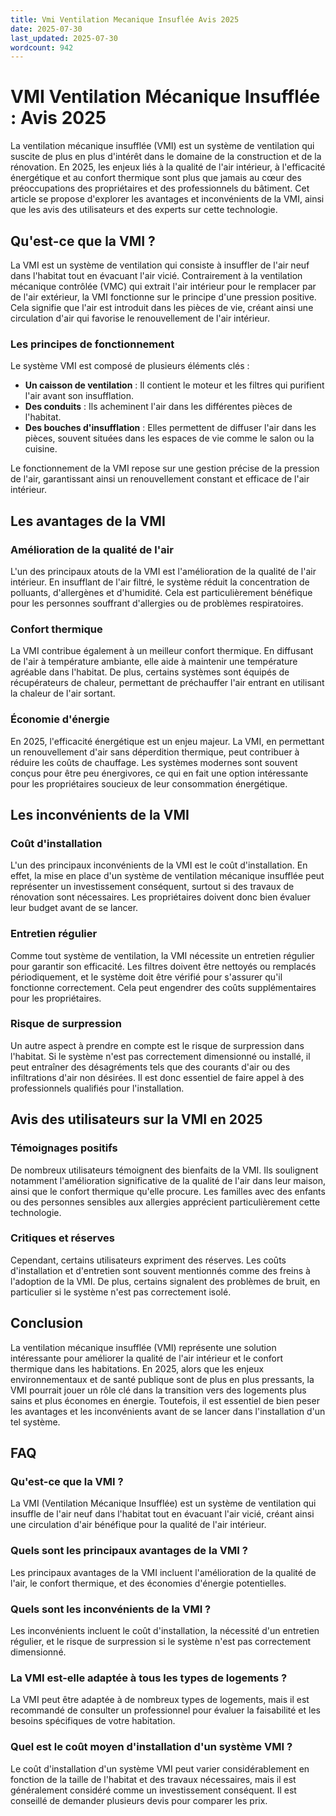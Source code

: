 ```yaml
---
title: Vmi Ventilation Mecanique Insuflée Avis 2025
date: 2025-07-30
last_updated: 2025-07-30
wordcount: 942
---
```


# VMI Ventilation Mécanique Insufflée : Avis 2025

La ventilation mécanique insufflée (VMI) est un système de ventilation qui suscite de plus en plus d'intérêt dans le domaine de la construction et de la rénovation. En 2025, les enjeux liés à la qualité de l'air intérieur, à l'efficacité énergétique et au confort thermique sont plus que jamais au cœur des préoccupations des propriétaires et des professionnels du bâtiment. Cet article se propose d'explorer les avantages et inconvénients de la VMI, ainsi que les avis des utilisateurs et des experts sur cette technologie.

## Qu'est-ce que la VMI ?

La VMI est un système de ventilation qui consiste à insuffler de l'air neuf dans l'habitat tout en évacuant l'air vicié. Contrairement à la ventilation mécanique contrôlée (VMC) qui extrait l'air intérieur pour le remplacer par de l'air extérieur, la VMI fonctionne sur le principe d'une pression positive. Cela signifie que l'air est introduit dans les pièces de vie, créant ainsi une circulation d'air qui favorise le renouvellement de l'air intérieur.

### Les principes de fonctionnement

Le système VMI est composé de plusieurs éléments clés :

- **Un caisson de ventilation** : Il contient le moteur et les filtres qui purifient l'air avant son insufflation.
- **Des conduits** : Ils acheminent l'air dans les différentes pièces de l'habitat.
- **Des bouches d'insufflation** : Elles permettent de diffuser l'air dans les pièces, souvent situées dans les espaces de vie comme le salon ou la cuisine.

Le fonctionnement de la VMI repose sur une gestion précise de la pression de l'air, garantissant ainsi un renouvellement constant et efficace de l'air intérieur.

## Les avantages de la VMI

### Amélioration de la qualité de l'air

L'un des principaux atouts de la VMI est l'amélioration de la qualité de l'air intérieur. En insufflant de l'air filtré, le système réduit la concentration de polluants, d'allergènes et d'humidité. Cela est particulièrement bénéfique pour les personnes souffrant d'allergies ou de problèmes respiratoires.

### Confort thermique

La VMI contribue également à un meilleur confort thermique. En diffusant de l'air à température ambiante, elle aide à maintenir une température agréable dans l'habitat. De plus, certains systèmes sont équipés de récupérateurs de chaleur, permettant de préchauffer l'air entrant en utilisant la chaleur de l'air sortant.

### Économie d'énergie

En 2025, l'efficacité énergétique est un enjeu majeur. La VMI, en permettant un renouvellement d'air sans déperdition thermique, peut contribuer à réduire les coûts de chauffage. Les systèmes modernes sont souvent conçus pour être peu énergivores, ce qui en fait une option intéressante pour les propriétaires soucieux de leur consommation énergétique.

## Les inconvénients de la VMI

### Coût d'installation

L'un des principaux inconvénients de la VMI est le coût d'installation. En effet, la mise en place d'un système de ventilation mécanique insufflée peut représenter un investissement conséquent, surtout si des travaux de rénovation sont nécessaires. Les propriétaires doivent donc bien évaluer leur budget avant de se lancer.

### Entretien régulier

Comme tout système de ventilation, la VMI nécessite un entretien régulier pour garantir son efficacité. Les filtres doivent être nettoyés ou remplacés périodiquement, et le système doit être vérifié pour s'assurer qu'il fonctionne correctement. Cela peut engendrer des coûts supplémentaires pour les propriétaires.

### Risque de surpression

Un autre aspect à prendre en compte est le risque de surpression dans l'habitat. Si le système n'est pas correctement dimensionné ou installé, il peut entraîner des désagréments tels que des courants d'air ou des infiltrations d'air non désirées. Il est donc essentiel de faire appel à des professionnels qualifiés pour l'installation.

## Avis des utilisateurs sur la VMI en 2025

### Témoignages positifs

De nombreux utilisateurs témoignent des bienfaits de la VMI. Ils soulignent notamment l'amélioration significative de la qualité de l'air dans leur maison, ainsi que le confort thermique qu'elle procure. Les familles avec des enfants ou des personnes sensibles aux allergies apprécient particulièrement cette technologie.

### Critiques et réserves

Cependant, certains utilisateurs expriment des réserves. Les coûts d'installation et d'entretien sont souvent mentionnés comme des freins à l'adoption de la VMI. De plus, certains signalent des problèmes de bruit, en particulier si le système n'est pas correctement isolé.

## Conclusion

La ventilation mécanique insufflée (VMI) représente une solution intéressante pour améliorer la qualité de l'air intérieur et le confort thermique dans les habitations. En 2025, alors que les enjeux environnementaux et de santé publique sont de plus en plus pressants, la VMI pourrait jouer un rôle clé dans la transition vers des logements plus sains et plus économes en énergie. Toutefois, il est essentiel de bien peser les avantages et les inconvénients avant de se lancer dans l'installation d'un tel système.

## FAQ

### Qu'est-ce que la VMI ?

La VMI (Ventilation Mécanique Insufflée) est un système de ventilation qui insuffle de l'air neuf dans l'habitat tout en évacuant l'air vicié, créant ainsi une circulation d'air bénéfique pour la qualité de l'air intérieur.

### Quels sont les principaux avantages de la VMI ?

Les principaux avantages de la VMI incluent l'amélioration de la qualité de l'air, le confort thermique, et des économies d'énergie potentielles.

### Quels sont les inconvénients de la VMI ?

Les inconvénients incluent le coût d'installation, la nécessité d'un entretien régulier, et le risque de surpression si le système n'est pas correctement dimensionné.

### La VMI est-elle adaptée à tous les types de logements ?

La VMI peut être adaptée à de nombreux types de logements, mais il est recommandé de consulter un professionnel pour évaluer la faisabilité et les besoins spécifiques de votre habitation.

### Quel est le coût moyen d'installation d'un système VMI ?

Le coût d'installation d'un système VMI peut varier considérablement en fonction de la taille de l'habitat et des travaux nécessaires, mais il est généralement considéré comme un investissement conséquent. Il est conseillé de demander plusieurs devis pour comparer les prix.